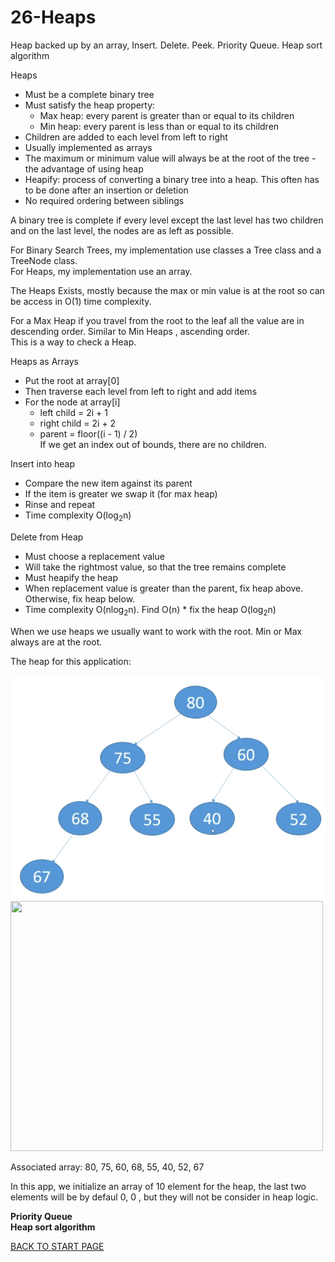 # 26-Heaps
Heap backed up by an array,  Insert. Delete. Peek. Priority Queue. Heap sort algorithm  

Heaps  
-  Must be a complete binary tree
-  Must satisfy the heap property:
    -  Max heap: every parent is greater than or equal to its children  
    -  Min heap: every parent is less than or equal to its children  
-  Children are added to each level from left to right  
-  Usually implemented as arrays  
-  The maximum or minimum value will always be at the root of the tree - the advantage of using heap  
-  Heapify: process of converting a binary tree into a heap. This often has to be done after an insertion or deletion  
-  No required  ordering  between siblings  

A binary tree is complete if every level except the last level has two children and on the last level, the nodes are as left as possible.  

For Binary Search Trees, my implementation use classes  a Tree class and a TreeNode class.  
For Heaps, my implementation use an array.  
  
The Heaps Exists,  mostly because the max or min value is at the root so can be access in O(1) time complexity.  

For a Max Heap if you travel from the root to the leaf all the value are in descending order. Similar to Min Heaps , ascending order.   
This is a way to check a Heap.  

Heaps as Arrays  
-  Put the root at array[0]  
-  Then traverse each level from left to right and add items
-  For the node at array[i]  
    -  left child = 2i + 1  
    -  right child = 2i + 2  
    - parent = floor((i - 1) / 2)  
If we get an index out of bounds, there are no children.  


Insert into heap  
-  Compare the new item against its parent  
-  If the item is greater we swap it (for max heap)
-  Rinse and repeat  
-  Time complexity O(log<sub>2</sub>n)

Delete from Heap  
-  Must choose a replacement value  
-  Will take the rightmost value, so that the tree remains complete  
-  Must heapify the heap  
-  When replacement value is greater than the parent, fix heap above. Otherwise, fix heap below.   
-  Time complexity O(nlog<sub>2</sub>n). Find O(n) * fix the heap O(log<sub>2</sub>n)  

When we use heaps we usually want to work with the root. Min or Max always are at the root.  

The heap for this application:

![Project Heap image](box/heap.png)  
<img src="box/heap1.png" width="500" height="400" /> 

Associated array: 80, 75, 60, 68, 55, 40, 52, 67

In this app, we initialize an array of 10 element for the heap, the last two elements will be by defaul 0, 0 , but they will not be consider in heap logic.


**Priority Queue**  
**Heap sort algorithm**




[BACK TO START PAGE](https://github.com/FlorescuAndrei/Start.git) 



    

